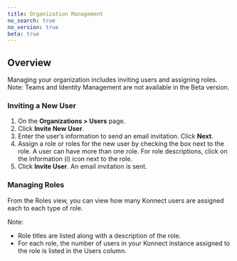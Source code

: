 ```yaml
---
title: Organization Management
no_search: true
no_version: true
beta: true
---
```



## Overview
Managing your organization includes inviting users and assigning roles.
Note: Teams and Identity Management are not available in the Beta version.

### Inviting a New User
1. On the **Organizations > Users** page.
2. Click **Invite New User**.
3. Enter the user’s information to send an email invitation. Click **Next**.
4. Assign a role or roles for the new user by checking the box next to the role. A user can have more than one role. For role descriptions, click on the information (i) icon next to the role.
5. Click **Invite User**. An email invitation is sent.

### Managing Roles
From the Roles view, you can view how many Konnect users are assigned each to each type of role.

Note:
* Role titles are listed along with a description of the role.
* For each role, the number of users in your Konnect instance assigned to the role is listed in the Users column.

